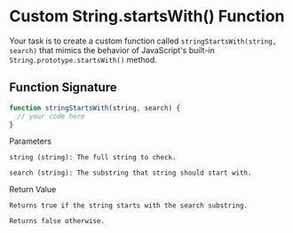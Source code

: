 # Custom String.startsWith() Function

Your task is to create a custom function called `stringStartsWith(string, search)` that mimics the behavior of JavaScript's built-in `String.prototype.startsWith()` method.

## Function Signature

```javascript
function stringStartsWith(string, search) {
  // your code here
}
```

Parameters

    string (string): The full string to check.

    search (string): The substring that string should start with.

Return Value

    Returns true if the string starts with the search substring.

    Returns false otherwise.
